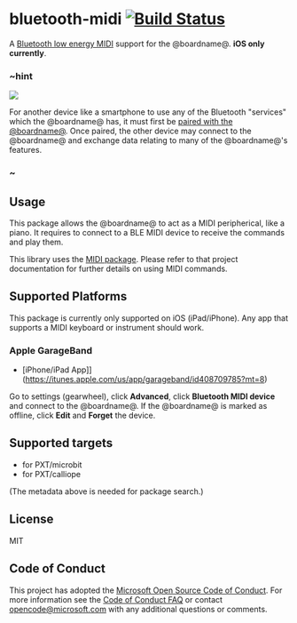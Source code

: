 # bluetooth-midi [![Build Status](https://travis-ci.org/Microsoft/pxt-bluetooth-midi.svg?branch=master)](https://travis-ci.org/Microsoft/pxt-bluetooth-midi)

A [Bluetooth low energy MIDI](https://www.midi.org/specifications/item/bluetooth-le-midi) 
support for the @boardname@.
**iOS only currently**.

### ~hint
![](/static/bluetooth/Bluetooth_SIG.png)

For another device like a smartphone to use any of the Bluetooth "services" which the @boardname@ has, it must first be [paired with the @boardname@](/reference/bluetooth/bluetooth-pairing). Once paired, the other device may connect to the @boardname@ and exchange data relating to many of the @boardname@'s features.

### ~

## Usage

This package allows the @boardname@ to act as a MIDI peripherical, like a piano. It requires to connect to a BLE MIDI device to receive the commands and play them.

This library uses the [MIDI package](/pkg/microsoft/pxt-midi). 
Please refer to that project documentation for further details on using MIDI commands.

## Supported Platforms

This package is currently only supported on iOS (iPad/iPhone). 
Any app that supports a MIDI keyboard or instrument should work.

### Apple GarageBand

* [iPhone/iPad App]](https://itunes.apple.com/us/app/garageband/id408709785?mt=8)

Go to settings (gearwheel), click **Advanced**, click **Bluetooth MIDI device** and connect to the @boardname@.
If the @boardname@ is marked as offline, click **Edit** and **Forget** the device.

## Supported targets

* for PXT/microbit
* for PXT/calliope

(The metadata above is needed for package search.)

## License

MIT

## Code of Conduct

This project has adopted the [Microsoft Open Source Code of Conduct](https://opensource.microsoft.com/codeofconduct/). For more information see the [Code of Conduct FAQ](https://opensource.microsoft.com/codeofconduct/faq/) or contact [opencode@microsoft.com](mailto:opencode@microsoft.com) with any additional questions or comments.
